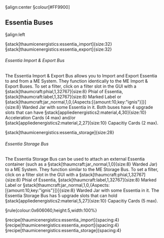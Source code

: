 
§align:center
§colour[#FF9900]
## Essentia Buses
§align:left

§stack[thaumicenergistics:essentia_import]{size:32} §stack[thaumicenergistics:essentia_export]{size:32}
###### Essentia Import & Export Bus
The Essentia Import & Export Bus allows you to Import and Export Essentia to and from a ME System. They function identically to the ME Import & Export Buses. To set a filter, click on a filter slot in the GUI with a §stack[thaumcraft:phial,1,32767]{size:8} Phial of Essentia, §stack[thaumcraft:label,1,32767]{size:8} Marked Label or §stack[thaumcraft:jar_normal,1,0,{Aspects:[{amount:10,key:"ignis"}]}]{size:8} Warded Jar with some Essentia in it. Both buses have 4 upgrade slots that can have §stack[appliedenergistics2:material,4,30]{size:10} Acceleration Cards (4 max) and/or §stack[appliedenergistics2:material,2,27]{size:10} Capacitiy Cards (2 max).

§stack[thaumicenergistics:essentia_storage]{size:28}
###### Essentia Storage Bus
The Essentia Storage Bus can be used to attach an external Essentia container (such as a §stack[thaumcraft:jar_normal,1,0]{size:8} Warded Jar) to a ME System. They function similar to the ME Storage Bus. To set a filter, click on a filter slot in the GUI with a §stack[thaumcraft:phial,1,32767]{size:8} Phial of Essentia, §stack[thaumcraft:label,1,32767]{size:8} Marked Label or §stack[thaumcraft:jar_normal,1,0,{Aspects:[{amount:10,key:"ignis"}]}]{size:8} Warded Jar with some Essentia in it. The Essentia Storage Bus has 5 upgrade slots that can hold §stack[appliedenergistics2:material,5,27]{size:10} Capacitiy Cards (5 max).

§rule{colour:0x606060,height:5,width:100%}

§recipe[thaumicenergistics:essentia_import]{spacing:4}§recipe[thaumicenergistics:essentia_export]{spacing:4}§recipe[thaumicenergistics:essentia_storage]{spacing:4}